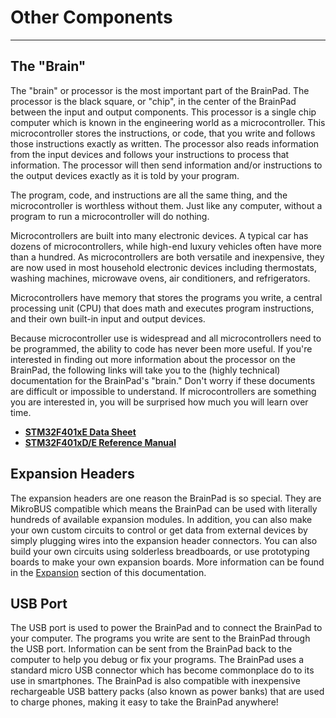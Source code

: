 # Other Components
---

## The "Brain"
The "brain" or processor is the most important part of the BrainPad. The processor is the black square, or "chip", in the center of the BrainPad between the input and output components. This processor is a single chip computer which is known in the engineering world as a microcontroller. This microcontroller stores the instructions, or code, that you write and follows those instructions exactly as written. The processor also reads information from the input devices and follows your instructions to process that information. The processor will then send information and/or instructions to the output devices exactly as it is told by your program.

The program, code, and instructions are all the same thing, and the microcontroller is worthless without them. Just like any computer, without a program to run a microcontroller will do nothing.

Microcontrollers are built into many electronic devices. A typical car has dozens of microcontrollers, while high-end luxury vehicles often have more than a hundred. As microcontrollers are both versatile and inexpensive, they are now used in most household electronic devices including thermostats, washing machines, microwave ovens, air conditioners, and refrigerators. 

Microcontrollers have memory that stores the programs you write, a central processing unit (CPU) that does math and executes program instructions, and their own built-in input and output devices.

Because microcontroller use is widespread and all microcontrollers need to be programmed, the ability to code has never been more useful. If you're interested in finding out more information about the processor on the BrainPad, the following links will take you to the (highly technical) documentation for the BrainPad's "brain." Don't worry if these documents are difficult or impossible to understand. If microcontrollers are something you are interested in, you will be surprised how much you will learn over time.

* [**STM32F401xE Data Sheet**](https://www.st.com/resource/en/datasheet/stm32f401re.pdf)
* [**STM32F401xD/E Reference Manual**](https://www.st.com/content/ccc/resource/technical/document/reference_manual/5d/b1/ef/b2/a1/66/40/80/DM00096844.pdf/files/DM00096844.pdf/jcr:content/translations/en.DM00096844.pdf)

## Expansion Headers
The expansion headers are one reason the BrainPad is so special. They are MikroBUS compatible which means the BrainPad can be used with literally hundreds of available expansion modules. In addition, you can also make your own custom circuits to control or get data from external devices by simply plugging wires into the expansion header connectors. You can also build your own circuits using solderless breadboards, or use prototyping boards to make your own expansion boards. More information can be found in the [Expansion](../../expansion/intro.md) section of this documentation.

## USB Port
The USB port is used to power the BrainPad and to connect the BrainPad to your computer. The programs you write are sent to the BrainPad through the USB port. Information can be sent from the BrainPad back to the computer to help you debug or fix your programs. The BrainPad uses a standard micro USB connector which has become commonplace do to its use in smartphones. The BrainPad is also compatible with inexpensive rechargeable USB battery packs (also known as power banks) that are used to charge phones, making it easy to take the BrainPad anywhere!